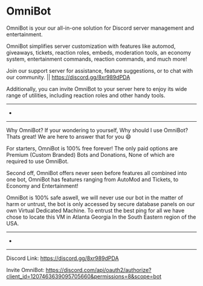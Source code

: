 # OmniBot
OmniBot is your our all-in-one solution for Discord server management and entertainment.

OmniBot simplifies server customization with features like automod, giveaways, tickets, reaction roles, embeds, moderation tools, an economy system, entertainment commands, reaction commands, and much more!

Join our support server for assistance, feature suggestions, or to chat with our community. || https://discord.gg/8xr989dPDA

Additionally, you can invite OmniBot to your server here to enjoy its wide range of utilities, including reaction roles and other handy tools.

-----------------------------------------------------------------------------------------------------------------------------------------------------------------------------
-
-----------------------------------------------------------------------------------------------------------------------------------------------------------------------------

Why OmniBot?
If your wondering to yourself, Why should I use OmniBot? Thats great! We are here to answer that for you :smile:

For starters, OmniBot is 100% free forever! The only paid options are Premium (Custom Branded) Bots and Donations, None of which are required to use OmniBot.

Second off, OmniBot offers never seen before features all combined into one bot, OmniBot has features ranging from AutoMod and Tickets, to Economy and Entertainment!

OmniBot is 100% safe aswell, we will never use our bot in the matter of harm or untrust, the bot is only accessed by secure database panels on our own Virtual Dedicated Machine. To entrust the best ping for all we have chose to locate this VM in Atlanta Georgia In the South Eastern region of the USA.

-----------------------------------------------------------------------------------------------------------------------------------------------------------------------------
-
-----------------------------------------------------------------------------------------------------------------------------------------------------------------------------

Discord Link:
https://discord.gg/8xr989dPDA

Invite OmniBot:
https://discord.com/api/oauth2/authorize?client_id=1207463639095705660&permissions=8&scope=bot
